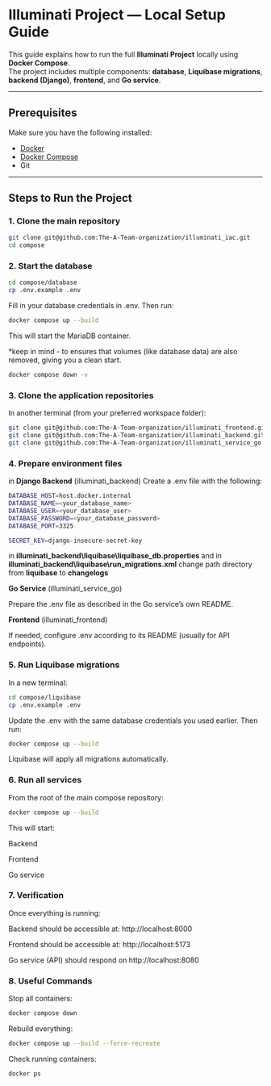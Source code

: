 # Illuminati Project — Local Setup Guide

This guide explains how to run the full **Illuminati Project** locally using **Docker Compose**.  
The project includes multiple components: **database**, **Liquibase migrations**, **backend (Django)**, **frontend**, and **Go service**.

---

## Prerequisites

Make sure you have the following installed:

- [Docker](https://docs.docker.com/get-docker/)
- [Docker Compose](https://docs.docker.com/compose/)
- Git

---

## Steps to Run the Project

### 1. Clone the main repository

```bash
git clone git@github.com:The-A-Team-organization/illuminati_iac.git
cd compose
```

### 2. Start the database

```bash
cd compose/database
cp .env.example .env
```

Fill in your database credentials in .env.
Then run:

```bash
docker compose up --build
```

This will start the MariaDB container.

\*keep in mind - to ensures that volumes (like database data) are also removed, giving you a clean start.

```bash
docker compose down -v
```

### 3. Clone the application repositories

In another terminal (from your preferred workspace folder):

```bash
git clone git@github.com:The-A-Team-organization/illuminati_frontend.git
git clone git@github.com:The-A-Team-organization/illuminati_backend.git
git clone git@github.com:The-A-Team-organization/illuminati_service_go.git
```

### 4. Prepare environment files

in **Django Backend** (illuminati_backend)
Create a .env file with the following:

```bash
DATABASE_HOST=host.docker.internal
DATABASE_NAME=<your_database_name>
DATABASE_USER=<your_database_user>
DATABASE_PASSWORD=<your_database_password>
DATABASE_PORT=3325

SECRET_KEY=django-insecure-secret-key
```

in **illuminati_backend\liquibase\liquibase_db.properties**
and in **illuminati_backend\liquibase\run_migrations.xml**
change path directory from **liquibase** to **changelogs**

**Go Service** (illuminati_service_go)

Prepare the .env file as described in the Go service’s own README.

**Frontend** (illuminati_frontend)

If needed, configure .env according to its README (usually for API endpoints).

### 5. Run Liquibase migrations

In a new terminal:

```bash
cd compose/liquibase
cp .env.example .env
```

Update the .env with the same database credentials you used earlier.
Then run:

```bash
docker compose up --build
```

Liquibase will apply all migrations automatically.

### 6. Run all services

From the root of the main compose repository:

```bash
docker compose up --build
```

This will start:

Backend

Frontend

Go service

### 7. Verification

Once everything is running:

Backend should be accessible at: http://localhost:8000

Frontend should be accessible at: http://localhost:5173

Go service (API) should respond on http://localhost:8080

### 8. Useful Commands

Stop all containers:

```bash
docker compose down
```

Rebuild everything:

```bash
docker compose up --build --force-recreate
```

Check running containers:

```bash
docker ps
```
